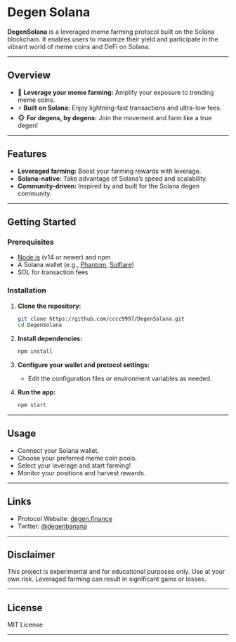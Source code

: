 

# Degen Solana

**DegenSolana** is a leveraged meme farming protocol built on the Solana blockchain. It enables users to maximize their yield and participate in the vibrant world of meme coins and DeFi on Solana.

---

## Overview

- 🚀 **Leverage your meme farming:** Amplify your exposure to trending meme coins.
- ⚡ **Built on Solana:** Enjoy lightning-fast transactions and ultra-low fees.
- 🐵 **For degens, by degens:** Join the movement and farm like a true degen!

---

## Features

- **Leveraged farming:** Boost your farming rewards with leverage.
- **Solana-native:** Take advantage of Solana’s speed and scalability.
- **Community-driven:** Inspired by and built for the Solana degen community.

---

## Getting Started

### Prerequisites

- [Node.js](https://nodejs.org/) (v14 or newer) and npm
- A Solana wallet (e.g., [Phantom](https://phantom.app/), [Solflare](https://solflare.com/))
- SOL for transaction fees

### Installation

1. **Clone the repository:**
   ```bash
   git clone https://github.com/cccc9997/DegenSolana.git
   cd DegenSolana
   ```

2. **Install dependencies:**
   ```bash
   npm install
   ```

3. **Configure your wallet and protocol settings:**
   - Edit the configuration files or environment variables as needed.

4. **Run the app:**
   ```bash
   npm start
   ```

---

## Usage

- Connect your Solana wallet.
- Choose your preferred meme coin pools.
- Select your leverage and start farming!
- Monitor your positions and harvest rewards.

---

## Links

- Protocol Website: [degen.finance](https://degen.finance)
- Twitter: [@degenbanana](https://twitter.com/degenbanana)

---

## Disclaimer

This project is experimental and for educational purposes only. Use at your own risk. Leveraged farming can result in significant gains or losses.

---

## License

MIT License

---

